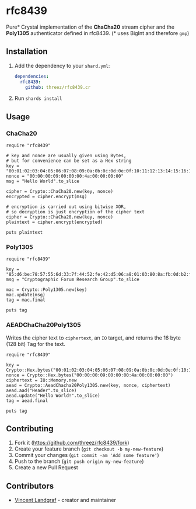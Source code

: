 # rfc8439

Pure* Crystal implementation of the **ChaCha20** stream cipher and the **Poly1305** authenticator defined in rfc8439.
(* uses BigInt and therefore `gmp`)

## Installation

1. Add the dependency to your `shard.yml`:

   ```yaml
   dependencies:
     rfc8439:
       github: threez/rfc8439.cr
   ```

2. Run `shards install`

## Usage

### ChaCha20

```crystal
require "rfc8439"

# key and nonce are usually given using Bytes,
# but for convenience can be set as a Hex string
key = "00:01:02:03:04:05:06:07:08:09:0a:0b:0c:0d:0e:0f:10:11:12:13:14:15:16:17:18:19:1a:1b:1c:1d:1e:1f"
nonce = "00:00:00:09:00:00:00:4a:00:00:00:00"
msg = "Hello World".to_slice

cipher = Crypto::ChaCha20.new(key, nonce)
encrypted = cipher.encrypt(msg)

# encryption is carried out using bitwise XOR,
# so decryption is just encryption of the cipher text
cipher = Crypto::ChaCha20.new(key, nonce)
plaintext = cipher.encrypt(encrypted)

puts plaintext
```

### Poly1305

```crystal
require "rfc8439"

key = "85:d6:be:78:57:55:6d:33:7f:44:52:fe:42:d5:06:a8:01:03:80:8a:fb:0d:b2:fd:4a:bf:f6:af:41:49:f5:1b"
msg = "Cryptographic Forum Research Group".to_slice

mac = Crypto::Poly1305.new(key)
mac.update(msg)
tag = mac.final

puts tag
```

### AEADChaCha20Poly1305

Writes the cipher text to `ciphertext`, an `IO` target, and returns the
16 byte (128 bit) Tag for the text.

```crystal
require "rfc8439"

key = Crypto::Hex.bytes("00:01:02:03:04:05:06:07:08:09:0a:0b:0c:0d:0e:0f:10:11:12:13:14:15:16:17:18:19:1a:1b:1c:1d:1e:1f")
nonce = Crypto::Hex.bytes("00:00:00:09:00:00:00:4a:00:00:00:00")
ciphertext = IO::Memory.new
aead = Crypto::AeadChacha20Poly1305.new(key, nonce, ciphertext)
aead.aad("Header".to_slice)
aead.update("Hello World!".to_slice)
tag = aead.final

puts tag
```

## Contributing

1. Fork it (<https://github.com/threez/rfc8439/fork>)
2. Create your feature branch (`git checkout -b my-new-feature`)
3. Commit your changes (`git commit -am 'Add some feature'`)
4. Push to the branch (`git push origin my-new-feature`)
5. Create a new Pull Request

## Contributors

- [Vincent Landgraf](https://github.com/threez) - creator and maintainer
